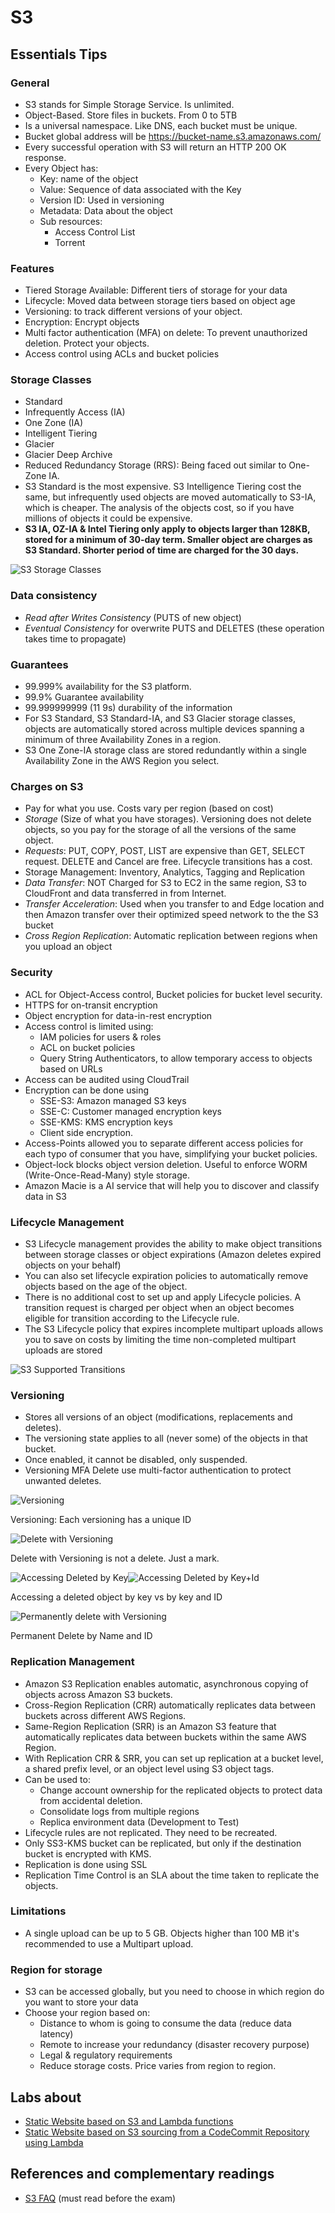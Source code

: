 # S3
## Essentials Tips
### General
* S3 stands for Simple Storage Service. Is unlimited.
* Object-Based. Store files in buckets. From 0 to 5TB
* Is a universal namespace. Like DNS, each bucket must be unique. 
* Bucket global address will be https://bucket-name.s3.amazonaws.com/
* Every successful operation with S3 will return an HTTP 200 OK response.
* Every Object has:
  * Key: name of the object
  * Value: Sequence of data associated with the Key
  * Version ID: Used in versioning
  * Metadata: Data about the object
  * Sub resources:
    * Access Control List
    * Torrent

### Features
* Tiered Storage Available: Different tiers of storage for your data
* Lifecycle: Moved data between storage tiers based on object age
* Versioning: to track different versions of your object.
* Encryption: Encrypt objects
* Multi factor authentication (MFA) on delete: To prevent unauthorized deletion. Protect your objects.
* Access control using ACLs and bucket policies

### Storage Classes
* Standard
* Infrequently Access (IA)
* One Zone (IA)
* Intelligent Tiering
* Glacier
* Glacier Deep Archive
* Reduced Redundancy Storage (RRS): Being faced out similar to One-Zone IA.
* S3 Standard is the most expensive. S3 Intelligence Tiering cost the same, but infrequently used objects are moved automatically to S3-IA, which is cheaper. The analysis of the objects cost, so if you have millions of objects it could be expensive.
* __S3 IA, OZ-IA & Intel Tiering only apply to objects larger than 128KB, stored for a minimum of 30-day term. Smaller object are charges as S3 Standard. Shorter period of time are charged for the 30 days.__

![S3 Storage Classes](S3-Storage-Classes.png)

### Data consistency
* *Read after Writes Consistency* (PUTS of new object)
* *Eventual Consistency* for overwrite PUTS and DELETES (these operation takes time to propagate)

### Guarantees
* 99.999% availability for the S3 platform.
* 99.9% Guarantee availability
* 99.999999999 (11 9s) durability of the information
* For S3 Standard, S3 Standard-IA, and S3 Glacier storage classes, objects are automatically stored across multiple devices spanning a minimum of three Availability Zones in a region.
* S3 One Zone-IA storage class are stored redundantly within a single Availability Zone in the AWS Region you select.

### Charges on S3
* Pay for what you use. Costs vary per region (based on cost)
* *Storage* (Size of what you have storages). Versioning does not delete objects, so you pay for the storage of all the versions of the same object.
* *Requests*: PUT, COPY, POST, LIST are expensive than GET, SELECT request. DELETE and Cancel are free. Lifecycle transitions has a cost.
* Storage Management: Inventory, Analytics, Tagging and Replication
* *Data Transfer*: NOT Charged for S3 to EC2 in the same region, S3 to CloudFront and data transferred in from Internet.
* *Transfer Acceleration*: Used when you transfer to and Edge location and then Amazon transfer over their optimized speed network to the the S3 bucket
* *Cross Region Replication*: Automatic replication between regions when you upload an object

### Security
* ACL for Object-Access control, Bucket policies for bucket level security.
* HTTPS for on-transit encryption 
* Object encryption for data-in-rest encryption
* Access control is limited using:
  * IAM policies for users & roles
  * ACL on bucket policies
  * Query String Authenticators, to allow temporary access to objects based on URLs
* Access can be audited using CloudTrail
* Encryption can be done using
  * SSE-S3: Amazon managed S3 keys
  * SSE-C: Customer managed encryption keys
  * SSE-KMS: KMS encryption keys
  * Client side encryption.
* Access-Points allowed you to separate different access policies for each typo of consumer that you have, simplifying your bucket policies.
* Object-lock blocks object version deletion. Useful to enforce WORM (Write-Once-Read-Many) style storage.
* Amazon Macie is a AI service that will help you to discover and classify data in S3

### Lifecycle Management
* S3 Lifecycle management provides the ability to make object transitions between storage classes or object expirations (Amazon deletes expired objects on your behalf)
* You can also set lifecycle expiration policies to automatically remove objects based on the age of the object.
* There is no additional cost to set up and apply Lifecycle policies. A transition request is charged per object when an object becomes eligible for transition according to the Lifecycle rule.
* The S3 Lifecycle policy that expires incomplete multipart uploads allows you to save on costs by limiting the time non-completed multipart uploads are stored

![S3 Supported Transitions](S3-Supported-Transitions.png)

### Versioning
* Stores all versions of an object (modifications, replacements and deletes).
* The versioning state applies to all (never some) of the objects in that bucket.
* Once enabled, it cannot be disabled, only suspended.
* Versioning MFA Delete use multi-factor authentication to protect unwanted deletes.

![Versioning](Versioning1.png)

Versioning: Each versioning has a unique ID

![Delete with Versioning](Versioning2.png)

Delete with Versioning is not a delete. Just a mark. 

![Accessing Deleted by Key](Versioning3.png)![Accessing Deleted by Key+Id](Versioning4.png)

Accessing a deleted object by key vs by key and ID

![Permanently delete with Versioning](Versioning5.png)

Permanent Delete by Name and ID

### Replication Management
* Amazon S3 Replication enables automatic, asynchronous copying of objects across Amazon S3 buckets.
* Cross-Region Replication (CRR) automatically replicates data between buckets across different AWS Regions. 
* Same-Region Replication (SRR) is an Amazon S3 feature that automatically replicates data between buckets within the same AWS Region.
* With Replication CRR & SRR, you can set up replication at a bucket level, a shared prefix level, or an object level using S3 object tags.
* Can be used to:
  * Change account ownership for the replicated objects to protect data from accidental deletion.
  * Consolidate logs from multiple regions
  * Replica environment data (Development to Test)
* Lifecycle rules are not replicated. They need to be recreated. 
* Only SS3-KMS bucket can be replicated, but only if the destination bucket is encrypted with KMS.
* Replication is done using SSL
* Replication Time Control is an SLA about the time taken to replicate the objects. 

### Limitations
* A single upload can be up to 5 GB. Objects higher than 100 MB it's recommended to use a Multipart upload.

### Region for storage
* S3 can be accessed globally, but you need to choose in which region do you want to store your data
* Choose your region based on: 
  * Distance to whom is going to consume the data (reduce data latency)
  * Remote to increase your redundancy (disaster recovery purpose)
  * Legal & regulatory requirements
  * Reduce storage costs. Price varies from region to region.

## Labs about
* [Static Website based on S3 and Lambda functions](webpage-s3-lambda/)
* [Static Website based on S3 sourcing from a CodeCommit Repository using Lambda](s3-site-from-repo/)

## References and complementary readings
* [S3 FAQ](https://aws.amazon.com/s3/faqs/) (must read before the exam)
